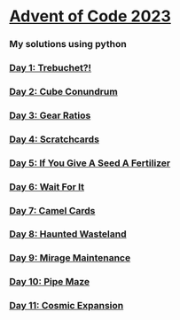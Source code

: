# [Advent of Code 2023](https://adventofcode.com/2023)

### My solutions using python

### [Day 1: Trebuchet?!](/d01)
### [Day 2: Cube Conundrum](/d02)
### [Day 3: Gear Ratios](/d03)
### [Day 4: Scratchcards](/d04)
### [Day 5: If You Give A Seed A Fertilizer](/d05)
### [Day 6: Wait For It](/d06)
### [Day 7: Camel Cards](/d07)
### [Day 8: Haunted Wasteland](/d08)
### [Day 9: Mirage Maintenance](/d09)
### [Day 10: Pipe Maze](/d10)
### [Day 11: Cosmic Expansion](/d11)
